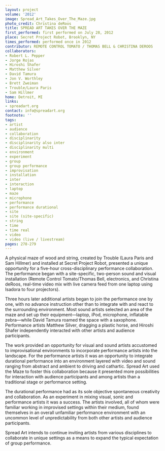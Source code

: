 ```yaml
---
layout: project
volume: '2012'
image: Spread_Art_Takes_Over_The_Maze.jpg
photo_credit: Christina deRoos
title: SPREAD ART TAKES OVER THE MAZE
first_performed: first performed on July 28, 2012
place: Secret Project Robot, Brooklyn, NY
times_performed: performed once in 2012
contributor: REMOTE CONTROL TOMATO / THOMAS BELL & CHRISTINA DEROOS
collaborators:
- Robert L. Pepper
- Jorge Rojas
- Hiroshi Shafer
- Matthew Silver
- David Tamura
- Jon V. Worthley
- Brett Zweiman
- Trouble/Laura Paris
- Sam Hillmer
home: Detroit, MI
links:
- spreadart.org
contact: info@spreadart.org
footnote: ''
tags:
- artist
- audience
- collaboration
- disciplinarity
- disciplinarity also inter
- disciplinarity multi
- environment
- experiment
- group
- group performance
- improvisation
- installation
- inter
- interaction
- laptop
- maze
- microphone
- performance
- performance durational
- site
- site (site-specific)
- string
- time
- time real
- video
- video (live / livestream)
pages: 278-279
---
```


A physical maze of wood and string, created by Trouble (Laura Paris and Sam Hillmer) and installed at Secret Project Robot, presented a unique opportunity for a five-hour cross-disciplinary performance collaboration. The performance began with a site-specific, two-person sound and visual installation (Remote Control Tomato/Thomas Bell, electronics, and Christina deRoos, real-time video mix with live camera feed from one laptop using Isadora to four projectors).

Three hours later additional artists began to join the performance one by one, with no advance instruction other than to integrate with and react to the surrounding environment. Most sound artists selected an area of the maze and set up their equipment—laptop, iPod, microphone, inflatable zebra—while David Tamura roamed the space with a saxophone. Performance artists Matthew Silver, dragging a plastic horse, and Hiroshi Shafer independently interacted with other artists and audience participants.

The work provided an opportunity for visual and sound artists accustomed to improvisational environments to incorporate performance artists into the landscape. For the performance artists it was an opportunity to integrate durational performance into an environment layered with video and sound ranging from abstract and ambient to driving and cathartic. Spread Art used the Maze to foster this collaboration because it presented more possibilities for interaction with audience participants and among artists than a traditional stage or performance setting.

The durational performance had as its sole objective spontaneous creativity and collaboration. As an experiment in mixing visual, sonic and performance artists it was a success. The artists involved, all of whom were familiar working in improvised settings within their medium, found themselves in an overall unfamiliar performance environment with an uncommon level of unpredictability from both other artists and audience participants.

Spread Art intends to continue inviting artists from various disciplines to collaborate in unique settings as a means to expand the typical expectation of group performance.
